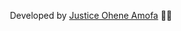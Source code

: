 

<p align="center"> Developed by <a href="https://www.linkedin.com/in/justice-ohene-amofa-349b44173">Justice Ohene Amofa</a> ✌🏼</p>


